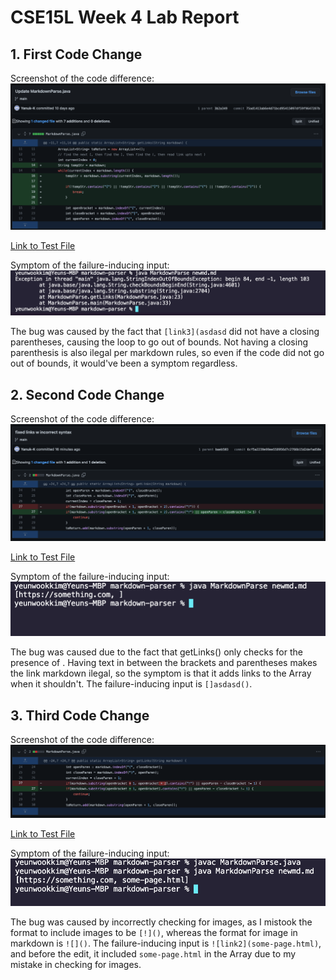 # CSE15L Week 4 Lab Report


## 1\. First Code Change

Screenshot of the code difference:
![First Screenshot](./codediff1.png)

[Link to Test File](https://github.com/Yanuk-K/markdown-parser/blob/main/newmd.md)

Symptom of the failure-inducing input:
![Symptom](./Symptom1.png)

The bug was caused by the fact that `[link3](asdasd` did not have a closing parentheses, causing the loop to go out of bounds. Not having a closing parenthesis is also ilegal per markdown rules, so even if the code did not go out of bounds, it would've been a symptom regardless.



## 2\. Second Code Change

Screenshot of the code difference:
![Second Screenshot](./codediff2.png)

[Link to Test File](https://github.com/Yanuk-K/markdown-parser/blob/main/newmd.md)

Symptom of the failure-inducing input:
![Symptom](./Symptom2.png)

The bug was caused due to the fact that getLinks() only checks for the presence of [](). Having text in between the brackets and parentheses makes the link markdown ilegal, so the symptom is that it adds links to the Array when it shouldn't. The failure-inducing input is `[]asdasd()`.



## 3\. Third Code Change

Screenshot of the code difference:
![Third Screenshot](./codediff3.png)

[Link to Test File](https://github.com/Yanuk-K/markdown-parser/blob/main/newmd.md)

Symptom of the failure-inducing input:
![Symptom](./Symptom3.png)

The bug was caused by incorrectly checking for images, as I mistook the format to include images to be `[!]()`, whereas the format for image in markdown is `![]()`. The failure-inducing input is `![link2](some-page.html)`, and before the edit, it included `some-page.html` in the Array due to my mistake in checking for images.
